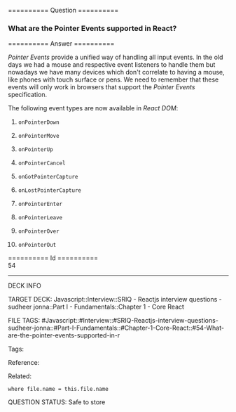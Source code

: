 ========== Question ==========  

### What are the Pointer Events supported in React?  

========== Answer ==========  

_Pointer Events_ provide a unified way of handling all input events. In the old days we had a mouse and respective event listeners to handle them but nowadays we have many devices which don't correlate to having a mouse, like phones with touch surface or pens. We need to remember that these events will only work in browsers that support the _Pointer Events_ specification.

The following event types are now available in _React DOM_:

1. `onPointerDown`

2. `onPointerMove`

3. `onPointerUp`

4. `onPointerCancel`

5. `onGotPointerCapture`

6. `onLostPointerCapture`

7. `onPointerEnter`

8. `onPointerLeave`

9. `onPointerOver`

10. `onPointerOut`

========== Id ==========  
54

---

DECK INFO

TARGET DECK: Javascript::Interview::SRIQ - Reactjs interview questions - sudheer jonna::Part I - Fundamentals::Chapter 1 - Core React

FILE TAGS: #Javascript::#Interview::#SRIQ-Reactjs-interview-questions-sudheer-jonna::#Part-I-Fundamentals::#Chapter-1-Core-React::#54-What-are-the-pointer-events-supported-in-r

Tags:

Reference:

Related:

```dataview
where file.name = this.file.name
```
QUESTION STATUS: Safe to store
